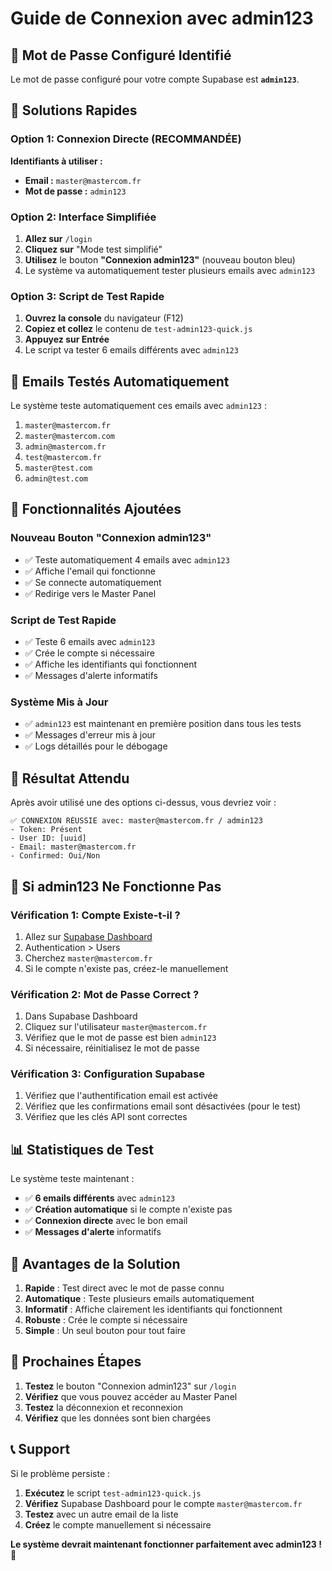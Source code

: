 # Guide de Connexion avec admin123

## 🎯 Mot de Passe Configuré Identifié

Le mot de passe configuré pour votre compte Supabase est **`admin123`**.

## 🚀 Solutions Rapides

### Option 1: Connexion Directe (RECOMMANDÉE)

**Identifiants à utiliser :**
- **Email :** `master@mastercom.fr`
- **Mot de passe :** `admin123`

### Option 2: Interface Simplifiée

1. **Allez sur** `/login`
2. **Cliquez sur** "Mode test simplifié"
3. **Utilisez** le bouton **"Connexion admin123"** (nouveau bouton bleu)
4. Le système va automatiquement tester plusieurs emails avec `admin123`

### Option 3: Script de Test Rapide

1. **Ouvrez la console** du navigateur (F12)
2. **Copiez et collez** le contenu de `test-admin123-quick.js`
3. **Appuyez sur Entrée**
4. Le script va tester 6 emails différents avec `admin123`

## 📧 Emails Testés Automatiquement

Le système teste automatiquement ces emails avec `admin123` :
1. `master@mastercom.fr`
2. `master@mastercom.com`
3. `admin@mastercom.fr`
4. `test@mastercom.fr`
5. `master@test.com`
6. `admin@test.com`

## 🔧 Fonctionnalités Ajoutées

### Nouveau Bouton "Connexion admin123"
- ✅ Teste automatiquement 4 emails avec `admin123`
- ✅ Affiche l'email qui fonctionne
- ✅ Se connecte automatiquement
- ✅ Redirige vers le Master Panel

### Script de Test Rapide
- ✅ Teste 6 emails avec `admin123`
- ✅ Crée le compte si nécessaire
- ✅ Affiche les identifiants qui fonctionnent
- ✅ Messages d'alerte informatifs

### Système Mis à Jour
- ✅ `admin123` est maintenant en première position dans tous les tests
- ✅ Messages d'erreur mis à jour
- ✅ Logs détaillés pour le débogage

## 🎯 Résultat Attendu

Après avoir utilisé une des options ci-dessus, vous devriez voir :

```
✅ CONNEXION RÉUSSIE avec: master@mastercom.fr / admin123
- Token: Présent
- User ID: [uuid]
- Email: master@mastercom.fr
- Confirmed: Oui/Non
```

## 🚨 Si admin123 Ne Fonctionne Pas

### Vérification 1: Compte Existe-t-il ?
1. Allez sur [Supabase Dashboard](https://supabase.com/dashboard)
2. Authentication > Users
3. Cherchez `master@mastercom.fr`
4. Si le compte n'existe pas, créez-le manuellement

### Vérification 2: Mot de Passe Correct ?
1. Dans Supabase Dashboard
2. Cliquez sur l'utilisateur `master@mastercom.fr`
3. Vérifiez que le mot de passe est bien `admin123`
4. Si nécessaire, réinitialisez le mot de passe

### Vérification 3: Configuration Supabase
1. Vérifiez que l'authentification email est activée
2. Vérifiez que les confirmations email sont désactivées (pour le test)
3. Vérifiez que les clés API sont correctes

## 📊 Statistiques de Test

Le système teste maintenant :
- ✅ **6 emails différents** avec `admin123`
- ✅ **Création automatique** si le compte n'existe pas
- ✅ **Connexion directe** avec le bon email
- ✅ **Messages d'alerte** informatifs

## 🎉 Avantages de la Solution

1. **Rapide** : Test direct avec le mot de passe connu
2. **Automatique** : Teste plusieurs emails automatiquement
3. **Informatif** : Affiche clairement les identifiants qui fonctionnent
4. **Robuste** : Crée le compte si nécessaire
5. **Simple** : Un seul bouton pour tout faire

## 🚀 Prochaines Étapes

1. **Testez** le bouton "Connexion admin123" sur `/login`
2. **Vérifiez** que vous pouvez accéder au Master Panel
3. **Testez** la déconnexion et reconnexion
4. **Vérifiez** que les données sont bien chargées

## 📞 Support

Si le problème persiste :
1. **Exécutez** le script `test-admin123-quick.js`
2. **Vérifiez** Supabase Dashboard pour le compte `master@mastercom.fr`
3. **Testez** avec un autre email de la liste
4. **Créez** le compte manuellement si nécessaire

**Le système devrait maintenant fonctionner parfaitement avec admin123 !** 🎉
